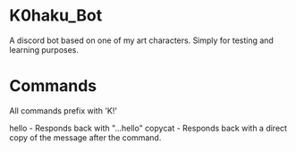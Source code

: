 # K0haku_Bot
A discord bot based on one of my art characters. Simply for testing and learning purposes.

# Commands

All commands prefix with 'K!'

hello - Responds back with "...hello"
copycat <Message> - Responds back with a direct copy of the message after the command.
